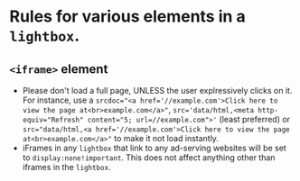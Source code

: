 # Rules for various elements in a `lightbox`.

## `<iframe>` element

* Please don't load a full page, UNLESS the user explressively clicks on it. For instance, use a `srcdoc="<a href='//example.com'>Click here to view the page at<br>example.com</a>"`, `src='data/html,<meta http-equiv="Refresh" content="5; url=//example.com">'` (least preferred) or `src="data/html,<a href='//example.com'>Click here to view the page at<br>example.com</a>"` to make it not load instantly. 
* iFrames in any `lightbox` that link to any ad-serving websites will be set to `display:none!important`. This does not affect anything other than iframes in the `lightbox`.

